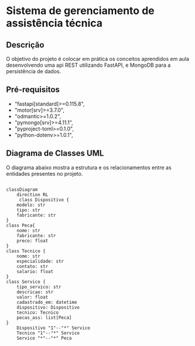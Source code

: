 # Sistema de gerenciamento de assistência técnica

## Descrição
O objetivo do projeto é colocar em prática os conceitos aprendidos em aula desenvolvendo uma api REST utilizando FastAPI, e MongoDB para a persistência de dados.

## Pré-requisitos

- "fastapi[standard]>=0.115.8",
- "motor[srv]>=3.7.0",
- "odmantic>=1.0.2",
- "pymongo[srv]>=4.11.1",
- "pyproject-toml>=0.1.0",
- "python-dotenv>=1.0.1",


## Diagrama de Classes UML
O diagrama abaixo mostra a estrutura e os relacionamentos entre as entidades presentes no projeto.

```mermaid

classDiagram
    direction RL
     class Dispositivo {
    modelo: str
    tipo: str
    fabricante: str
}
class Peca{
    nome: str
    fabricante: str
    preco: float
}
class Tecnico {
    nome: str
    especialidade: str
    contato: str
    salario: float
}
class Servico {
    tipo_servico: str
    descricao: str
    valor: float
    cadastrado_em: datetime
    dispositivo: Dispositivo
    tecnico: Tecnico
    pecas_ass: list[Peca]
}
    Dispositivo "1"--"*" Servico
    Tecnico "1"--"*" Servico
    Servico "*"--"*" Peca

```
